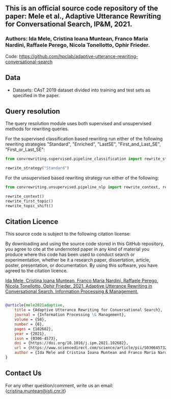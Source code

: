 ## This is an official source code repository of the paper: Mele et al., Adaptive Utterance Rewriting for Conversational Search, IP&M, 2021.

### Authors: Ida Mele, Cristina Ioana Muntean, Franco Maria Nardini, Raffaele Perego, Nicola Tonellotto, Ophir Frieder.

Code: https://github.com/hpclab/adaptive-utterance-rewriting-conversational-search

## Data
- Datasets: CAsT 2019 dataset divided into training and test sets as specified in the paper. 


## Query resolution
The query resolution module uses both supervised and unsupervised methods for rewriting queries. 

For the supervised classification based rewriting run either of the following rewriting strategies "Standard", "Enriched", "LastSE", "First_and_Last_SE", "First_or_Last_SE":
```python
from convrewriting.supervised.pipeline_classification import rewrite_strategy

rewrite_strategy("Standard")
```


For the unsupervised based rewriting strategy run either of the following:
```python
from convrewriting.unsupervised.pipeline_nlp import rewrite_context, rewrite_first_topic, rewrite_topic_shift

rewrite_context()
rewrite_first_topic()
rewrite_topic_shift()
```

## Citation Licence

This source code is subject to the following citation license:

By downloading and using the source code stored in this GitHub repository, you agree to cite at the undernoted paper in any kind of material you produce where this code has been used to conduct search or experimentation, whether be it a research paper, dissertation, article, poster, presentation, or documentation. By using this software, you have agreed to the citation licence.

[Ida Mele, Cristina Ioana Muntean, Franco Maria Nardini, Raffaele Perego, Nicola Tonellotto, Ophir Frieder. 2021. Adaptive Utterance Rewriting in Conversational Search. Information Processing \& Management.](https://doi.org/10.1016/j.ipm.2021.102682)

```bibtex

@article{mele2021adaptive,
	title = {Adaptive Utterance Rewriting for Conversational Search},
	journal = {Information Processing \& Management},
	volume = {58},
	number = {6},
	pages = {102682},
	year = {2021},
	issn = {0306-4573},
	doi = {https://doi.org/10.1016/j.ipm.2021.102682},
	url = {https://www.sciencedirect.com/science/article/pii/S0306457321001679},
	author = {Ida Mele and Cristina Ioana Muntean and Franco Maria Nardini and Raffaele Perego and Nicola Tonellotto and Ophir Frieder},
}

```

## Contact Us
For any other question/comment, write us an email: {cristina.muntean@isti.cnr.it}

